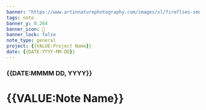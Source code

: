 ```yaml
---
banner: "https://www.artinnaturephotography.com/images/xl/fireflies-smoky-mountains-20130610_1167.jpg"
tags: note
banner_y: 0.264
banner_icon: 📒
banner_lock: false
note_type: general
project: {{VALUE:Project Name}}
date: {{DATE:YYYY-MM-DD}}
---
```


### {{DATE:MMMM DD, YYYY}}

# {{VALUE:Note Name}}

